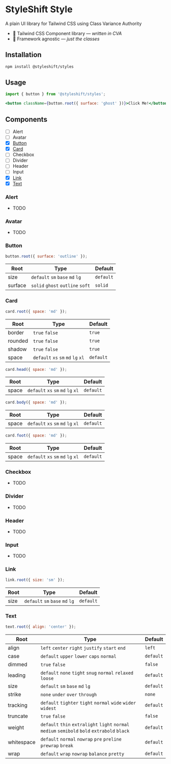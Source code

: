 # StyleShift Style

A plain UI library for Tailwind CSS using Class Variance Authority

- 🎨 Tailwind CSS Component library — _written in CVA_
- 🎯 Framework agnostic — _just the classes_

## Installation

```bash
npm install @styleshift/styles
```

## Usage

```jsx
import { button } from '@styleshift/styles';

<button className={button.root({ surface: 'ghost' })}>Click Me!</button>;
```

## Components

- [ ] Alert
- [ ] Avatar
- [x] [Button](#button)
- [x] [Card](#card)
- [ ] Checkbox
- [ ] Divider
- [ ] Header
- [ ] Input
- [x] [Link](#link)
- [x] [Text](#text)

### Alert

- TODO

### Avatar

- TODO

### Button

```js
button.root({ surface: 'outline' });
```

| Root    | Type                             | Default   |
| ------- | -------------------------------- | --------- |
| size    | `default` `sm` `base` `md` `lg`  | `default` |
| surface | `solid` `ghost` `outline` `soft` | `solid`   |

### Card

```js
card.root({ space: 'md' });
```

| Root    | Type                               | Default   |
| ------- | ---------------------------------- | --------- |
| border  | `true` `false`                     | `true`    |
| rounded | `true` `false`                     | `true`    |
| shadow  | `true` `false`                     | `true`    |
| space   | `default` `xs` `sm` `md` `lg` `xl` | `default` |

```js
card.head({ space: 'md' });
```

| Root  | Type                               | Default   |
| ----- | ---------------------------------- | --------- |
| space | `default` `xs` `sm` `md` `lg` `xl` | `default` |

```js
card.body({ space: 'md' });
```

| Root  | Type                               | Default   |
| ----- | ---------------------------------- | --------- |
| space | `default` `xs` `sm` `md` `lg` `xl` | `default` |

```js
card.foot({ space: 'md' });
```

| Root  | Type                               | Default   |
| ----- | ---------------------------------- | --------- |
| space | `default` `xs` `sm` `md` `lg` `xl` | `default` |

### Checkbox

- TODO

### Divider

- TODO

### Header

- TODO

### Input

- TODO

### Link

```js
link.root({ size: 'sm' });
```

| Root | Type                            | Default   |
| ---- | ------------------------------- | --------- |
| size | `default` `sm` `base` `md` `lg` | `default` |

### Text

```js
text.root({ align: 'center' });
```

| Root       | Type                                                                                          | Default   |
| ---------- | --------------------------------------------------------------------------------------------- | --------- |
| align      | `left` `center` `right` `justify` `start` `end`                                               | `left`    |
| case       | `default` `upper` `lower` `caps` `normal`                                                     | `default` |
| dimmed     | `true` `false`                                                                                | `false`   |
| leading    | `default` `none` `tight` `snug` `normal` `relaxed` `loose`                                    | `default` |
| size       | `default` `sm` `base` `md` `lg`                                                               | `default` |
| strike     | `none` `under` `over` `through`                                                               | `none`    |
| tracking   | `default` `tighter` `tight` `normal` `wide` `wider` `widest`                                  | `default` |
| truncate   | `true` `false`                                                                                | `false`   |
| weight     | `default` `thin` `extralight` `light` `normal` `medium` `semibold` `bold` `extrabold` `black` | `default` |
| whitespace | `default` `normal` `nowrap` `pre` `preline` `prewrap` `break`                                 | `default` |
| wrap       | `default` `wrap` `nowrap` `balance` `pretty`                                                  | `default` |
